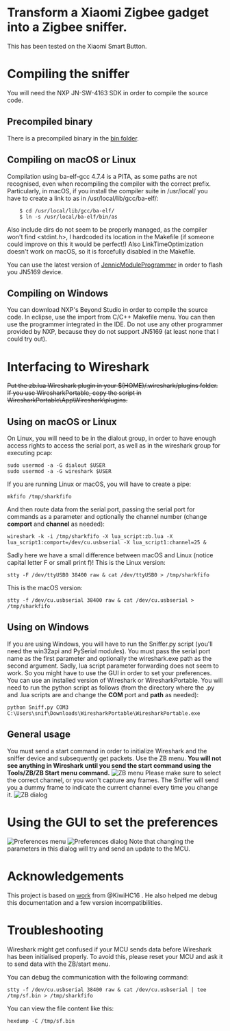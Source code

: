 # Transform a Xiaomi Zigbee gadget into a Zigbee sniffer.

This has been tested on the Xiaomi Smart Button.

# Compiling the sniffer
You will need the NXP JN-SW-4163 SDK in order to compile the source code.

## Precompiled binary
There is a precompiled binary in the [bin folder](https://github.com/Jerome-PS/JN516xSniffer/tree/master/bin).

## Compiling on macOS or Linux
Compilation using ba-elf-gcc 4.7.4 is a PITA, as some paths are not recognised, even when recompiling the compiler with the correct prefix.
Particularly, in macOS, if you install the compiler suite in /usr/local/ you have to create a link to as in /usr/local/lib/gcc/ba-elf/:
```
	$ cd /usr/local/lib/gcc/ba-elf/
	$ ln -s /usr/local/ba-elf/bin/as
```
Also include dirs do not seem to be properly managed, as the compiler won't find <stdint.h>, I hardcoded its location in the Makefile (if someone could improve on this it would be perfect!)
Also LinkTimeOptimization doesn't work on macOS, so it is forcefully disabled in the Makefile.

You can use the latest version of [JennicModuleProgrammer](https://github.com/Jerome-PS/JennicModuleProgrammer) in order to flash you JN5169 device.

## Compiling on Windows
You can download NXP's Beyond Studio in order to compile the source code. In eclipse, use the import from C/C++ Makefile menu.
You can then use the programmer integrated in the IDE. Do not use any other programmer provided by NXP, because they do not support JN5169 (at least none that I could try out).

# Interfacing to Wireshark
~~Put the zb.lua Wireshark plugin in your $(HOME)/.wireshark/plugins folder.
If you use WiresharkPortable, copy the script in WiresharkPortable\App\Wireshark\plugins.~~

## Using on macOS or Linux
On Linux, you will need to be in the dialout group, in order to have enough access rights to access the serial port, as well as in the wireshark group for executing pcap:
```
sudo usermod -a -G dialout $USER
sudo usermod -a -G wireshark $USER
```
If you are running Linux or macOS, you will have to create a pipe:
```
mkfifo /tmp/sharkfifo
```

And then route data from the serial port, passing the serial port for commands as a parameter and optionally the channel number (change **comport** and **channel** as needed):
```
wireshark -k -i /tmp/sharkfifo -X lua_script:zb.lua -X lua_script1:comport=/dev/cu.usbserial -X lua_script1:channel=25 &
```
Sadly here we have a small difference between macOS and Linux (notice capital letter F or small print f)!
This is the Linux version:
```
stty -F /dev/ttyUSB0 38400 raw & cat /dev/ttyUSB0 > /tmp/sharkfifo
```
This is the macOS version:
```
stty -f /dev/cu.usbserial 38400 raw & cat /dev/cu.usbserial > /tmp/sharkfifo
```

## Using on Windows
If you are using Windows, you will have to run the Sniffer.py script (you'll need the win32api and PySerial modules). You must pass the serial port name as the first parameter and optionally the wireshark.exe path as the second argument.
Sadly, lua script parameter forwarding does not seem to work. So you might have to use the GUI in order to set your preferences.
You can use an installed version of Wireshark or WiresharkPortable.
You will need to run the python script as follows (from the directory where the .py and .lua scripts are and change the **COM** port and **path** as needed):
```
python Sniff.py COM3 C:\Users\snif\Downloads\WiresharkPortable\WiresharkPortable.exe
```

## General usage
You must send a start command in order to initialize Wireshark and the sniffer device and subsequently get packets. Use the ZB menu. **You will not see anything in Wireshark until you send the start command using the Tools/ZB/ZB Start menu command.**
![ZB menu](https://github.com/Jerome-PS/JN516xSniffer/blob/master/doc/WS_menu_ZB.png)
Please make sure to select the correct channel, or you won't capture any frames. The Sniffer will send you a dummy frame to indicate the current channel every time you change it.
![ZB dialog](https://github.com/Jerome-PS/JN516xSniffer/blob/master/doc/WS_dialog_Options.png)

# Using the GUI to set the preferences
![Preferences menu](https://github.com/Jerome-PS/JN516xSniffer/blob/master/doc/WS_menu.png)
![Preferences dialog](https://github.com/Jerome-PS/JN516xSniffer/blob/master/doc/WS_dialog.png) 
Note that changing the parameters in this dialog will try and send an update to the MCU.

# Acknowledgements
This project is based on [work](https://github.com/KiwiHC16/ZigBeeSniffer) from @KiwiHC16 . He also helped me debug this documentation and a few version incompatibilities.

# Troubleshooting
Wireshark might get confused if your MCU sends data before Wireshark has been initialised properly. To avoid this, please reset your MCU and ask it to send data with the ZB/start menu.

You can debug the communication with the following command:
```
stty -f /dev/cu.usbserial 38400 raw & cat /dev/cu.usbserial | tee /tmp/sf.bin > /tmp/sharkfifo
```
You can view the file content like this:
```
hexdump -C /tmp/sf.bin
```

